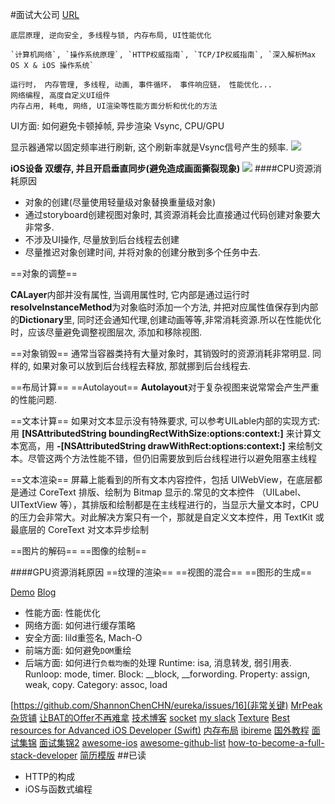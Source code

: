 #面试大公司
[URL](https://github.com/coderZsq/coderZsq.target.swift)


```
底层原理, 逆向安全, 多线程与锁, 内存布局, UI性能优化

`计算机网络`, `操作系统原理`, `HTTP权威指南`, `TCP/IP权威指南`, `深入解析Max OS X & iOS 操作系统`

运行时， 内存管理, 多线程, 动画, 事件循环， 事件响应链， 性能优化...
网络编程, 高度自定义UI组件
内存占用, 耗电, 网络, UI渲染等性能方面分析和优化的方法

```

UI方面: 如何避免卡顿掉帧, 异步渲染 Vsync, CPU/GPU

显示器通常以固定频率进行刷新, 这个刷新率就是Vsync信号产生的频率.
![](https://ws2.sinaimg.cn/large/006tKfTcgy1frjsxtwrnqj30jh07yjra.jpg)

**iOS设备 双缓存, 并且开启垂直同步(避免造成画面撕裂现象)**
![](https://ws2.sinaimg.cn/large/006tKfTcgy1frimj0tp8tj30ln0d7aau.jpg)
####CPU资源消耗原因
 * 对象的创建(尽量使用轻量级对象替换重量级对象)
 * 通过storyboard创建视图对象时, 其资源消耗会比直接通过代码创建对象要大非常多.
 * 不涉及UI操作, 尽量放到后台线程去创建
 * 尽量推迟对象创建时间, 并将对象的创建分散到多个任务中去.
 
 ==对象的调整==
 
  **CALayer**内部并没有属性, 当调用属性时, 它内部是通过运行时**resolveInstanceMethod**为对象临时添加一个方法, 并把对应属性值保存到内部的**Dictionary**里, 同时还会通知代理,创建动画等等,非常消耗资源.所以在性能优化时，应该尽量避免调整视图层次, 添加和移除视图.
 
 ==对象销毁==
 通常当容器类持有大量对象时，其销毁时的资源消耗非常明显. 同样的, 如果对象可以放到后台线程去释放, 那就挪到后台线程去.
 
 ==布局计算==
 ==Autolayout==
**Autolayout**对于复杂视图来说常常会产生严重的性能问题.
 
==文本计算==
 如果对文本显示没有特殊要求, 可以参考UILable内部的实现方式:用 **[NSAttributedString boundingRectWithSize:options:context:]** 来计算文本宽高，用 **-[NSAttributedString drawWithRect:options:context:]** 来绘制文本。尽管这两个方法性能不错，但仍旧需要放到后台线程进行以避免阻塞主线程
 
 ==文本渲染==
 屏幕上能看到的所有文本内容控件，包括 UIWebView，在底层都是通过 CoreText 排版、绘制为 Bitmap 显示的.常见的文本控件 （UILabel、UITextView 等），其排版和绘制都是在主线程进行的，当显示大量文本时，CPU 的压力会非常大。对此解决方案只有一个，那就是自定义文本控件，用 TextKit 或最底层的 CoreText 对文本异步绘制
 
 ==图片的解码==
 ==图像的绘制==

####GPU资源消耗原因
==纹理的渲染==
==视图的混合==
==图形的生成==

[Demo](https://github.com/johnil/VVeboTableViewDemo)
[Blog](https://blog.ibireme.com/2015/11/12/smooth_user_interfaces_for_ios/)

* 性能方面: 性能优化
* 网络方面: 如何进行缓存策略
* 安全方面: lild重签名, Mach-O
* 前端方面: 如何避免`DOM`重绘
* 后端方面: 如何进行`负载均衡`的处理
Runtime: isa, 消息转发, 弱引用表.
Runloop: mode, timer.
Block: __block, __forwording.
Property: assign, weak, copy.
Category: assoc, load

[https://github.com/ShannonChenCHN/eureka/issues/16](非常关键)
[MrPeak杂货铺](http://mrpeak.cn/Archives/)
[让BAT的Offer不再难拿](https://xiaozhuanlan.com/topic/3147056289)
[技术博客](https://blog.ibireme.com/)
[socket](https://github.com/robbiehanson/CocoaAsyncSocket)
[my slack](https://asyncdisplaykit.slack.com/messages/C0V63R86T/)
[Texture](http://texturegroup.org/docs/installation.html)
[Best resources for Advanced iOS Developer (Swift)](https://medium.com/@PavloShadov/best-resources-for-advanced-ios-developer-swift-ade30374593d)
[内存布局](http://blog.handy.wang/blog/2014/03/18/qian-tan-nei-cun-bu-ju-memory-layout/)
[ibireme](https://blog.ibireme.com/author/ibireme/)
[国外教程](https://littlebitesofcocoa.com/)
[面试集锦](https://www.jianshu.com/u/37860723842a)
[面试集锦2](https://www.jianshu.com/p/a992b5f697ca)
[awesome-ios](https://github.com/vsouza/awesome-ios#gif)
[awesome-github-list](https://medium.com/flawless-app-stories/33-awesome-github-lists-for-ios-development-336691520d0f)
[how-to-become-a-full-stack-developer](https://medium.com/flawless-app-stories/33-awesome-github-lists-for-ios-development-336691520d0f)
[简历模版](https://xiaozhuanlan.com/topic/8692017453)
##已读
* HTTP的构成
* iOS与函数式编程



